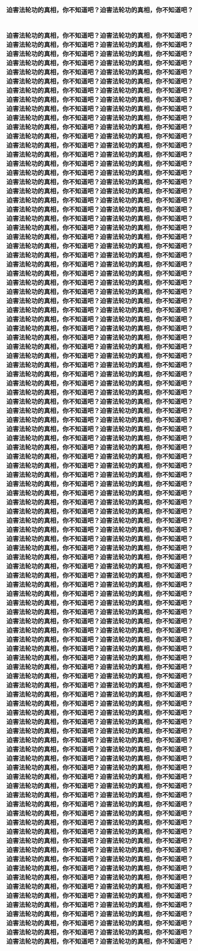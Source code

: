 <h3>
<br>迫害法轮功的真相，你不知道吧？迫害法轮功的真相，你不知道吧？
</h3>
<h3>
<br>迫害法轮功的真相，你不知道吧？迫害法轮功的真相，你不知道吧？
<br>迫害法轮功的真相，你不知道吧？迫害法轮功的真相，你不知道吧？
<br>迫害法轮功的真相，你不知道吧？迫害法轮功的真相，你不知道吧？
<br>迫害法轮功的真相，你不知道吧？迫害法轮功的真相，你不知道吧？
<br>迫害法轮功的真相，你不知道吧？迫害法轮功的真相，你不知道吧？
<br>迫害法轮功的真相，你不知道吧？迫害法轮功的真相，你不知道吧？
<br>迫害法轮功的真相，你不知道吧？迫害法轮功的真相，你不知道吧？
<br>迫害法轮功的真相，你不知道吧？迫害法轮功的真相，你不知道吧？
<br>迫害法轮功的真相，你不知道吧？迫害法轮功的真相，你不知道吧？
<br>迫害法轮功的真相，你不知道吧？迫害法轮功的真相，你不知道吧？
<br>迫害法轮功的真相，你不知道吧？迫害法轮功的真相，你不知道吧？
<br>迫害法轮功的真相，你不知道吧？迫害法轮功的真相，你不知道吧？
<br>迫害法轮功的真相，你不知道吧？迫害法轮功的真相，你不知道吧？
<br>迫害法轮功的真相，你不知道吧？迫害法轮功的真相，你不知道吧？
<br>迫害法轮功的真相，你不知道吧？迫害法轮功的真相，你不知道吧？
<br>迫害法轮功的真相，你不知道吧？迫害法轮功的真相，你不知道吧？
<br>迫害法轮功的真相，你不知道吧？迫害法轮功的真相，你不知道吧？
<br>迫害法轮功的真相，你不知道吧？迫害法轮功的真相，你不知道吧？
<br>迫害法轮功的真相，你不知道吧？迫害法轮功的真相，你不知道吧？
<br>迫害法轮功的真相，你不知道吧？迫害法轮功的真相，你不知道吧？
<br>迫害法轮功的真相，你不知道吧？迫害法轮功的真相，你不知道吧？
<br>迫害法轮功的真相，你不知道吧？迫害法轮功的真相，你不知道吧？
<br>迫害法轮功的真相，你不知道吧？迫害法轮功的真相，你不知道吧？
<br>迫害法轮功的真相，你不知道吧？迫害法轮功的真相，你不知道吧？
<br>迫害法轮功的真相，你不知道吧？迫害法轮功的真相，你不知道吧？
<br>迫害法轮功的真相，你不知道吧？迫害法轮功的真相，你不知道吧？
<br>迫害法轮功的真相，你不知道吧？迫害法轮功的真相，你不知道吧？
<br>迫害法轮功的真相，你不知道吧？迫害法轮功的真相，你不知道吧？
<br>迫害法轮功的真相，你不知道吧？迫害法轮功的真相，你不知道吧？
<br>迫害法轮功的真相，你不知道吧？迫害法轮功的真相，你不知道吧？
<br>迫害法轮功的真相，你不知道吧？迫害法轮功的真相，你不知道吧？
<br>迫害法轮功的真相，你不知道吧？迫害法轮功的真相，你不知道吧？
<br>迫害法轮功的真相，你不知道吧？迫害法轮功的真相，你不知道吧？
<br>迫害法轮功的真相，你不知道吧？迫害法轮功的真相，你不知道吧？
<br>迫害法轮功的真相，你不知道吧？迫害法轮功的真相，你不知道吧？
<br>迫害法轮功的真相，你不知道吧？迫害法轮功的真相，你不知道吧？
<br>迫害法轮功的真相，你不知道吧？迫害法轮功的真相，你不知道吧？
<br>迫害法轮功的真相，你不知道吧？迫害法轮功的真相，你不知道吧？
<br>迫害法轮功的真相，你不知道吧？迫害法轮功的真相，你不知道吧？
<br>迫害法轮功的真相，你不知道吧？迫害法轮功的真相，你不知道吧？
<br>迫害法轮功的真相，你不知道吧？迫害法轮功的真相，你不知道吧？
<br>迫害法轮功的真相，你不知道吧？迫害法轮功的真相，你不知道吧？
<br>迫害法轮功的真相，你不知道吧？迫害法轮功的真相，你不知道吧？
<br>迫害法轮功的真相，你不知道吧？迫害法轮功的真相，你不知道吧？
<br>迫害法轮功的真相，你不知道吧？迫害法轮功的真相，你不知道吧？
<br>迫害法轮功的真相，你不知道吧？迫害法轮功的真相，你不知道吧？
<br>迫害法轮功的真相，你不知道吧？迫害法轮功的真相，你不知道吧？
<br>迫害法轮功的真相，你不知道吧？迫害法轮功的真相，你不知道吧？
<br>迫害法轮功的真相，你不知道吧？迫害法轮功的真相，你不知道吧？
<br>迫害法轮功的真相，你不知道吧？迫害法轮功的真相，你不知道吧？
<br>迫害法轮功的真相，你不知道吧？迫害法轮功的真相，你不知道吧？
<br>迫害法轮功的真相，你不知道吧？迫害法轮功的真相，你不知道吧？
<br>迫害法轮功的真相，你不知道吧？迫害法轮功的真相，你不知道吧？
<br>迫害法轮功的真相，你不知道吧？迫害法轮功的真相，你不知道吧？
<br>迫害法轮功的真相，你不知道吧？迫害法轮功的真相，你不知道吧？
<br>迫害法轮功的真相，你不知道吧？迫害法轮功的真相，你不知道吧？
<br>迫害法轮功的真相，你不知道吧？迫害法轮功的真相，你不知道吧？
<br>迫害法轮功的真相，你不知道吧？迫害法轮功的真相，你不知道吧？
<br>迫害法轮功的真相，你不知道吧？迫害法轮功的真相，你不知道吧？
<br>迫害法轮功的真相，你不知道吧？迫害法轮功的真相，你不知道吧？
<br>迫害法轮功的真相，你不知道吧？迫害法轮功的真相，你不知道吧？
<br>迫害法轮功的真相，你不知道吧？迫害法轮功的真相，你不知道吧？
<br>迫害法轮功的真相，你不知道吧？迫害法轮功的真相，你不知道吧？
<br>迫害法轮功的真相，你不知道吧？迫害法轮功的真相，你不知道吧？
<br>迫害法轮功的真相，你不知道吧？迫害法轮功的真相，你不知道吧？
<br>迫害法轮功的真相，你不知道吧？迫害法轮功的真相，你不知道吧？
<br>迫害法轮功的真相，你不知道吧？迫害法轮功的真相，你不知道吧？
<br>迫害法轮功的真相，你不知道吧？迫害法轮功的真相，你不知道吧？
<br>迫害法轮功的真相，你不知道吧？迫害法轮功的真相，你不知道吧？
<br>迫害法轮功的真相，你不知道吧？迫害法轮功的真相，你不知道吧？
<br>迫害法轮功的真相，你不知道吧？迫害法轮功的真相，你不知道吧？
<br>迫害法轮功的真相，你不知道吧？迫害法轮功的真相，你不知道吧？
<br>迫害法轮功的真相，你不知道吧？迫害法轮功的真相，你不知道吧？
<br>迫害法轮功的真相，你不知道吧？迫害法轮功的真相，你不知道吧？
<br>迫害法轮功的真相，你不知道吧？迫害法轮功的真相，你不知道吧？
<br>迫害法轮功的真相，你不知道吧？迫害法轮功的真相，你不知道吧？
<br>迫害法轮功的真相，你不知道吧？迫害法轮功的真相，你不知道吧？
<br>迫害法轮功的真相，你不知道吧？迫害法轮功的真相，你不知道吧？
<br>迫害法轮功的真相，你不知道吧？迫害法轮功的真相，你不知道吧？
<br>迫害法轮功的真相，你不知道吧？迫害法轮功的真相，你不知道吧？
<br>迫害法轮功的真相，你不知道吧？迫害法轮功的真相，你不知道吧？
<br>迫害法轮功的真相，你不知道吧？迫害法轮功的真相，你不知道吧？
<br>迫害法轮功的真相，你不知道吧？迫害法轮功的真相，你不知道吧？
<br>迫害法轮功的真相，你不知道吧？迫害法轮功的真相，你不知道吧？
<br>迫害法轮功的真相，你不知道吧？迫害法轮功的真相，你不知道吧？
<br>迫害法轮功的真相，你不知道吧？迫害法轮功的真相，你不知道吧？
<br>迫害法轮功的真相，你不知道吧？迫害法轮功的真相，你不知道吧？
<br>迫害法轮功的真相，你不知道吧？迫害法轮功的真相，你不知道吧？
<br>迫害法轮功的真相，你不知道吧？迫害法轮功的真相，你不知道吧？
<br>迫害法轮功的真相，你不知道吧？迫害法轮功的真相，你不知道吧？
<br>迫害法轮功的真相，你不知道吧？迫害法轮功的真相，你不知道吧？
<br>迫害法轮功的真相，你不知道吧？迫害法轮功的真相，你不知道吧？
<br>迫害法轮功的真相，你不知道吧？迫害法轮功的真相，你不知道吧？
<br>迫害法轮功的真相，你不知道吧？迫害法轮功的真相，你不知道吧？
<br>迫害法轮功的真相，你不知道吧？迫害法轮功的真相，你不知道吧？
<br>迫害法轮功的真相，你不知道吧？迫害法轮功的真相，你不知道吧？
<br>迫害法轮功的真相，你不知道吧？迫害法轮功的真相，你不知道吧？
<br>迫害法轮功的真相，你不知道吧？迫害法轮功的真相，你不知道吧？
<br>迫害法轮功的真相，你不知道吧？迫害法轮功的真相，你不知道吧？
<br>迫害法轮功的真相，你不知道吧？迫害法轮功的真相，你不知道吧？
</h3>
